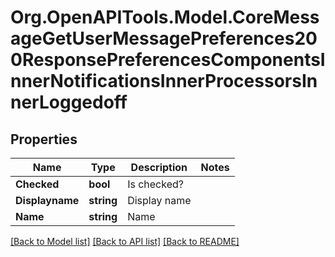 # Org.OpenAPITools.Model.CoreMessageGetUserMessagePreferences200ResponsePreferencesComponentsInnerNotificationsInnerProcessorsInnerLoggedoff

## Properties

Name | Type | Description | Notes
------------ | ------------- | ------------- | -------------
**Checked** | **bool** | Is checked? | 
**Displayname** | **string** | Display name | 
**Name** | **string** | Name | 

[[Back to Model list]](../README.md#documentation-for-models) [[Back to API list]](../README.md#documentation-for-api-endpoints) [[Back to README]](../README.md)

